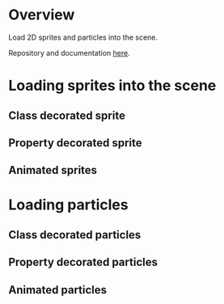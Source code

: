 # Overview
Load 2D sprites and particles into the scene.

Repository and documentation [here](https://github.com/khanonjs/khanon.js-tutorials/tree/main/03-loading-sprites).

# Loading sprites into the scene

## Class decorated sprite

## Property decorated sprite

## Animated sprites

# Loading particles

## Class decorated particles

## Property decorated particles

## Animated particles